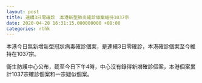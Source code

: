 ```yaml
---
layout: post
title: 連續3日零確診　本港新型肺炎確診個案維持1037宗
date: 2020-04-28 16:31:15.000000000 +08:00
categories: rthk
---
```


本港今日無新增新型冠狀病毒確診個案，是連續3日零確診，本港確診個案至今維持在1037宗。

衞生防護中心公布，截至今日下午4時，中心沒有錄得新增確診個案，本港個案累計1037宗確診個案和一宗疑似個案。
